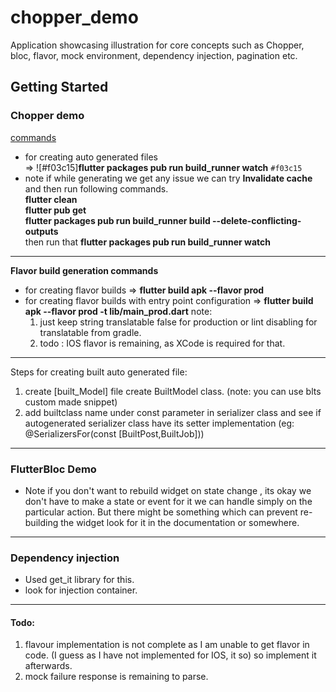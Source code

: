 # chopper_demo

Application showcasing illustration for core concepts such as Chopper, bloc, flavor, mock
environment, dependency injection, pagination etc.

## Getting Started

### Chopper demo

<ins>commands</ins>
- for creating auto generated files </br>
=> ![#f03c15]**flutter packages pub run build_runner watch** `#f03c15`
- note if while generating we get any issue we can try **Invalidate cache** and then run following
commands.</br>
 **flutter clean**</br>
 **flutter pub get**</br>
 **flutter packages pub run build_runner build --delete-conflicting-outputs**</br>
 then run that  **flutter packages pub run build_runner watch**

----------------------------------------------------------------------------------------
**Flavor build generation commands**
- for creating flavor builds => **flutter build apk --flavor prod**
- for creating flavor builds with entry point configuration => **flutter build apk --flavor prod -t
 lib/main_prod.dart**
 note:
  1.  just keep string translatable false for production or lint disabling for translatable
  from gradle.
  2. todo : IOS flavor is remaining, as XCode is required for that.
 ------------------------------------------------------------------------------------------

Steps for creating built auto generated file: 
1. create [built_Model] file create BuiltModel class. (note: you can use blts custom made snippet)
2. add builtclass name under const parameter in serializer class and see if autogenerated
 serializer class have its setter implementation (eg: @SerializersFor(const [BuiltPost,BuiltJob]))
 
 -------------------------------------------------------------------------------------------
 
 ### FlutterBloc Demo
 
 - Note if you don't want to rebuild widget on state change , its okay we don't have to make a
  state or event for it we can handle simply on the particular action. But there might be something
  which can prevent re-building the widget look for it in the documentation or somewhere.
   
 -------------------------------------------------------------------------------------------
 
  ### Dependency injection
  
  - Used get_it library for this. 
  - look for injection container.
  -------------------------------------------------------------------------------------------

#### Todo:
1. flavour implementation is not complete as I am unable to get flavor in code. (I guess as I
 have not implemented for IOS, it so) so implement it afterwards.
2. mock failure response is remaining to parse.